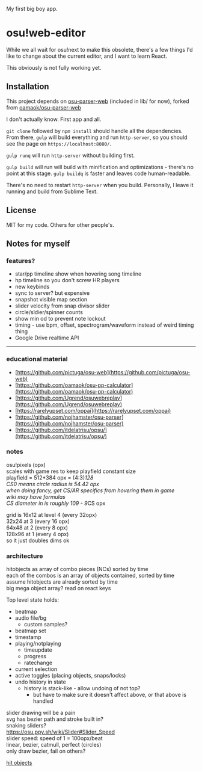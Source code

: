 My first big boy app.

# osu!web-editor

While we all wait for osu!next to make this obsolete, there's a few things I'd like to change about the current editor, and I want to learn React.

This obviously is not fully working yet.

## Installation

This project depends on [osu-parser-web](https://github.com/derekxwu/osu-parser-web) (included in lib/ for now), forked from [oamaok/osu-parser-web](https://github.com/oamaok/osu-parser-web)

I don't actually know. First app and all.

`git clone` followed by `npm install` should handle all the dependencies. From there, `gulp` will build everything and run `http-server`, so you should see the page on `https://localhost:8080/`.

`gulp runq` will run `http-server` without building first.

`gulp build` will run will build with minification and optimizations - there's no point at this stage. `gulp buildq` is faster and leaves code human-readable.

There's no need to restart `http-server` when you build. Personally, I leave it running and build from Sublime Text.

## License

MIT for my code. Others for other people's.

## Notes for myself

### features?

* star/pp timeline show when hovering song timeline
* hp timeline so you don't screw HR players
* new keybinds
* sync to server? but expensive
* snapshot visible map section
* slider velocity from snap divisor slider
* circle/sldier/spinner counts
* show min od to prevent note lockout
* timing - use bpm, offset, spectrogram/waveform instead of weird timing thing
* Google Drive realtime API

***

### educational material

* [https://github.com/pictuga/osu-web](https://github.com/pictuga/osu-web)
* [https://github.com/oamaok/osu-pp-calculator](https://github.com/oamaok/osu-pp-calculator)
* [https://github.com/Ugrend/osuwebreplay](https://github.com/Ugrend/osuwebreplay)
* [https://rarelyupset.com/oppai](https://rarelyupset.com/oppai)
* [https://github.com/nojhamster/osu-parser](https://github.com/nojhamster/osu-parser)
* [https://github.com/itdelatrisu/opsu/](https://github.com/itdelatrisu/opsu/)

### notes

osu!pixels (opx)  
scales with game res to keep playfield constant size  
playfield = 512*384 opx = (4:3)*128  
CS0 means circle radius is 54.42 opx  
when doing fancy, get CS/AR specifics from hovering them in game  
wiki may have formulas  
CS diameter in is roughly 109 - 9*CS opx  

grid is 16x12 at level 4 (every 32opx)  
32x24 at 3 (every 16 opx)  
64x48 at 2 (every 8 opx)  
128x96 at 1 (every 4 opx)  
so it just doubles dims ok

### architecture

hitobjects as array of combo pieces (NCs) sorted by time  
each of the combos is an array of objects contained, sorted by time  
assume hitobjects are already sorted by time  
big mega object array? read on react keys

Top level state holds:
* beatmap
* audio file/bg
	- custom samples?
* beatmap set
* timestamp
* playing/notplaying
    - timeupdate
    - progress
    - ratechange
* current selection
* active toggles (placing objects, snaps/locks)
* undo history in state
	* history is stack-like - allow undoing of not top?
		* but have to make sure it doesn't affect above, or that above is handled


slider drawing will be a pain  
svg has bezier path and stroke built in?  
	snaking sliders?  
	https://osu.ppy.sh/wiki/Slider#Slider_Speed  
	slider speed: speed of 1 = 100opx/beat  
	linear, bezier, catmull, perfect (circles)  
		only draw bezier, fail on others?

[hit objects](https://github.com/derekxwu/osu-wiki/blob/patch-1/wiki/osu!_File_Formats/Osu_\(file_format\)/en.md#hit-objects)